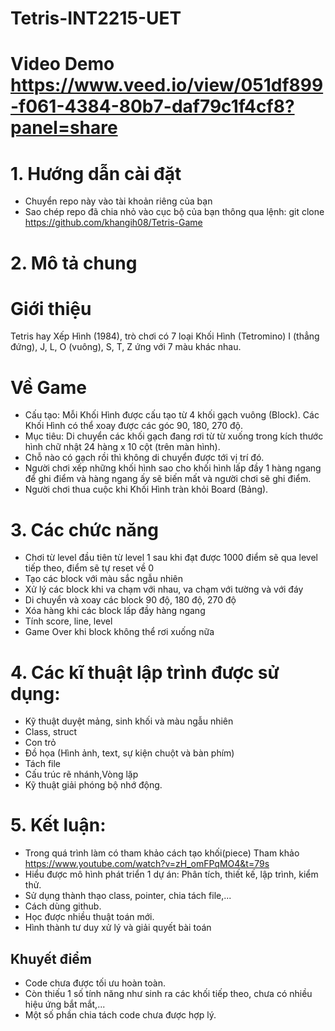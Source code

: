 # Tetris-INT2215-UET
# Video Demo https://www.veed.io/view/051df899-f061-4384-80b7-daf79c1f4cf8?panel=share
# 1. Hướng dẫn cài đặt
- Chuyển repo này vào tài khoản riêng của bạn
- Sao chép repo đã chia nhỏ vào cục bộ của bạn thông qua lệnh: git clone https://github.com/khangih08/Tetris-Game
# 2. Mô tả chung
# Giới thiệu
Tetris hay Xếp Hình (1984), trò chơi có 7 loại Khối Hình (Tetromino) I (thẳng đứng), J, L, O (vuông), S, T, Z ứng với 7 màu khác nhau.
# Về Game 
- Cấu tạo: Mỗi Khối Hình được cấu tạo từ 4 khối gạch vuông (Block). Các Khối Hình có thể xoay được các góc 90, 180, 270 độ.
- Mục tiêu: Di chuyển các khối gạch đang rơi từ từ xuống trong kích thước hình chữ nhật 24 hàng x 10 cột (trên màn hình).
- Chỗ nào có gạch rồi thì không di chuyển được tới vị trí đó.
- Người chơi xếp những khối hình sao cho khối hình lấp đầy 1 hàng ngang để ghi điểm và hàng ngang ấy sẽ biến mất và người chơi sẽ ghi điểm.
- Người chơi thua cuộc khi Khối Hình tràn khỏi Board (Bảng).
# 3. Các chức năng
- Chơi từ level đầu tiên từ level 1 sau khi đạt được 1000 điểm sẽ qua level tiếp theo, điểm sẽ tự reset về 0
- Tạo các block với màu sắc ngẫu nhiên
- Xử lý các block khi va chạm với nhau, va chạm với tường và với đáy
- Di chuyển và xoay các block 90 độ, 180 độ, 270 độ
- Xóa hàng khi các block lấp đầy hàng ngang
- Tính score, line, level
- Game Over khi block không thể rơi xuống nữa
# 4. Các kĩ thuật lập trình được sử dụng:
- Kỹ thuật duyệt mảng, sinh khối và màu ngẫu nhiên
- Class, struct
- Con trỏ
- Đồ họa (Hình ảnh, text, sự kiện chuột và bàn phím)
- Tách file
- Cấu trúc rẽ nhánh,Vòng lặp
- Kỹ thuật giải phóng bộ nhớ động.
# 5. Kết luận:
- Trong quá trình làm có tham khảo cách tạo khối(piece)  Tham khảo https://www.youtube.com/watch?v=zH_omFPqMO4&t=79s
- Hiểu được mô hình phát triển 1 dự án: Phân tích, thiết kế, lập trình, kiểm thử.
- Sử dụng thành thạo class, pointer, chia tách file,...
- Cách dùng github.
- Học được nhiều thuật toán mới. 
- Hình thành tư duy xử lý và giải quyết bài toán
## Khuyết điểm
- Code chưa được tối ưu hoàn toàn.
- Còn thiếu 1 số tính năng như sinh ra các khối tiếp theo, chưa có nhiều hiệu ứng bắt mắt,...
- Một số phần chia tách code chưa được hợp lý.
